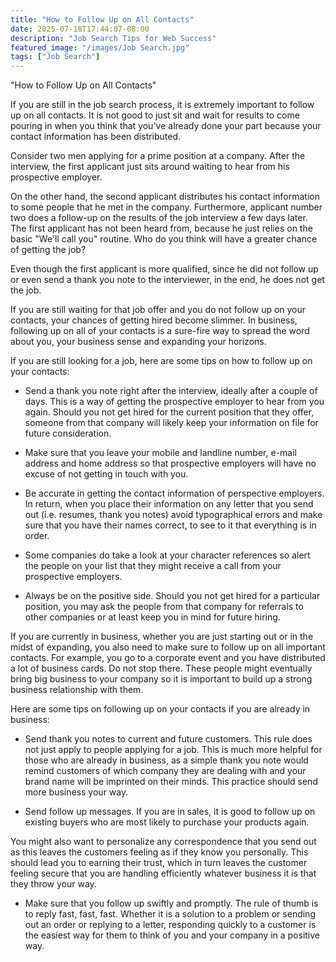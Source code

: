 ```yaml
---
title: "How to Follow Up on All Contacts"
date: 2025-07-18T17:44:07-08:00
description: "Job Search Tips for Web Success"
featured_image: "/images/Job Search.jpg"
tags: ["Job Search"]
---
```


"How to Follow Up on All Contacts"

If you are still in the job search process, it is extremely important to follow up on all contacts. It is not good to just sit and wait for results to come pouring in when you think that you've already done your part because your contact information has been distributed.

Consider two men applying for a prime position at a company. After the interview, the first applicant just sits around waiting to hear from his prospective employer.

On the other hand, the second applicant distributes his contact information to some people that he met in the company. Furthermore, applicant number two does a follow-up on the results of the job interview a few days later. The first applicant has not been heard from, because he just relies on the basic "We'll call you" routine. Who do you think will have a greater chance of getting the job?

Even though the first applicant is more qualified, since he did not follow up or even send a thank you note to the interviewer, in the end, he does not get the job.

If you are still waiting for that job offer and you do not follow up on your contacts, your chances of getting hired become slimmer. In business, following up on all of your contacts is a sure-fire way to spread the word about you, your business sense and expanding your horizons.

If you are still looking for a job, here are some tips on how to follow up on your contacts:

* Send a thank you note right after the interview, ideally after a couple of days. This is a way of getting the prospective employer to hear from you again. Should you not get hired for the current position that they offer, someone from that company will likely keep your information on file for future consideration.

* Make sure that you leave your mobile and landline number, e-mail address and home address so that prospective employers will have no excuse of not getting in touch with you.

* Be accurate in getting the contact information of perspective employers. In return, when you place their information on any letter that you send out (i.e. resumes, thank you notes) avoid typographical errors and make sure that you have their names correct, to see to it that everything is in order.

* Some companies do take a look at your character references so alert the people on your list that they might receive a call from your prospective employers.

* Always be on the positive side. Should you not get hired for a particular position, you may ask the people from that company for referrals to other companies or at least keep you in mind for future hiring.

If you are currently in business, whether you are just starting out or in the midst of expanding, you also need to make sure to follow up on all important contacts. For example, you go to a corporate event and you have distributed a lot of business cards. Do not stop there. These people might eventually bring big business to your company so it is important to build up a strong business relationship with them. 

Here are some tips on following up on your contacts if you are already in business:

* Send thank you notes to current and future customers. This rule does not just apply to people applying for a job. This is much more helpful for those who are already in business, as a simple thank you note would remind customers of which company they are dealing with and your brand name will be imprinted on their minds. This practice should send more business your way.

* Send follow up messages. If you are in sales, it is good to follow up on existing buyers who are most likely to purchase your products again.

You might also want to personalize any correspondence that you send out as this leaves the customers feeling as if they know you personally. This should lead you to earning their trust, which in turn leaves the customer feeling secure that you are handling efficiently whatever business it is that they throw your way.

* Make sure that you follow up swiftly and promptly. The rule of thumb is to reply fast, fast, fast. Whether it is a solution to a problem or sending out an order or replying to a letter, responding quickly to a customer is the easiest way for them to think of you and your company in a positive way.






